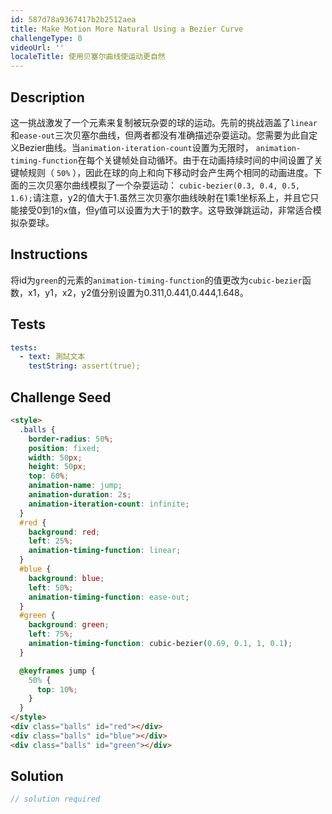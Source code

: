 ```yaml
---
id: 587d78a9367417b2b2512aea
title: Make Motion More Natural Using a Bezier Curve
challengeType: 0
videoUrl: ''
localeTitle: 使用贝塞尔曲线使运动更自然
---
```


## Description
<section id="description">这一挑战激发了一个元素来复制被玩杂耍的球的运动。先前的挑战涵盖了<code>linear</code>和<code>ease-out</code>三次贝塞尔曲线，但两者都没有准确描述杂耍运动。您需要为此自定义Bezier曲线。当<code>animation-iteration-count</code>设置为无限时， <code>animation-timing-function</code>在每个关键帧处自动循环。由于在动画持续时间的中间设置了关键帧规则（ <code>50%</code> ），因此在球的向上和向下移动时会产生两个相同的动画进度。下面的三次贝塞尔曲线模拟了一个杂耍运动： <code>cubic-bezier(0.3, 0.4, 0.5, 1.6);</code>请注意，y2的值大于1.虽然三次贝塞尔曲线映射在1乘1坐标系上，并且它只能接受0到1的x值，但y值可以设置为大于1的数字。这导致弹跳运动，非常适合模拟杂耍球。 </section>

## Instructions
<section id="instructions">将id为<code>green</code>的元素的<code>animation-timing-function</code>的值更改为<code>cubic-bezier</code>函数，x1，y1，x2，y2值分别设置为0.311,0.441,0.444,1.648。 </section>

## Tests
<section id='tests'>

```yml
tests:
  - text: 測試文本
    testString: assert(true);

```

</section>

## Challenge Seed
<section id='challengeSeed'>

<div id='html-seed'>

```html
<style>
  .balls {
    border-radius: 50%;
    position: fixed;
    width: 50px;
    height: 50px;
    top: 60%;
    animation-name: jump;
    animation-duration: 2s;
    animation-iteration-count: infinite;
  }
  #red {
    background: red;
    left: 25%;
    animation-timing-function: linear;
  }
  #blue {
    background: blue;
    left: 50%;
    animation-timing-function: ease-out;
  }
  #green {
    background: green;
    left: 75%;
    animation-timing-function: cubic-bezier(0.69, 0.1, 1, 0.1);
  }

  @keyframes jump {
    50% {
      top: 10%;
    }
  }
</style>
<div class="balls" id="red"></div>
<div class="balls" id="blue"></div>
<div class="balls" id="green"></div>

```

</div>



</section>

## Solution
<section id='solution'>

```js
// solution required
```
</section>
